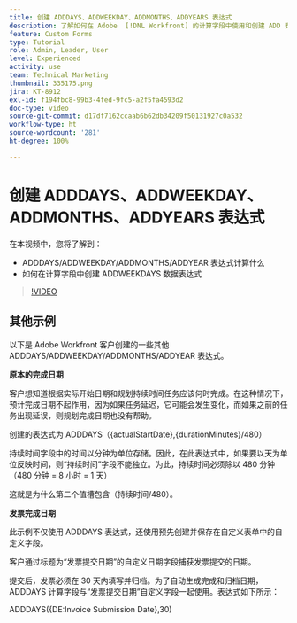 ```yaml
---
title: 创建 ADDDAYS、ADDWEEKDAY、ADDMONTHS、ADDYEARS 表达式
description: 了解如何在 Adobe  [!DNL Workfront] 的计算字段中使用和创建 ADD 表达式。
feature: Custom Forms
type: Tutorial
role: Admin, Leader, User
level: Experienced
activity: use
team: Technical Marketing
thumbnail: 335175.png
jira: KT-8912
exl-id: f194fbc8-99b3-4fed-9fc5-a2f5fa4593d2
doc-type: video
source-git-commit: d17df7162ccaab6b62db34209f50131927c0a532
workflow-type: ht
source-wordcount: '281'
ht-degree: 100%

---
```


# 创建 ADDDAYS、ADDWEEKDAY、ADDMONTHS、ADDYEARS 表达式

在本视频中，您将了解到：

* ADDDAYS/ADDWEEKDAY/ADDMONTHS/ADDYEAR 表达式计算什么
* 如何在计算字段中创建 ADDWEEKDAYS 数据表达式

>[!VIDEO](https://video.tv.adobe.com/v/3416187/?quality=12&learn=on&enablevpops&captions=chi_hans)

## 其他示例

以下是 Adobe Workfront 客户创建的一些其他 ADDDAYS/ADDWEEKDAY/ADDMONTHS/ADDYEAR 表达式。

**原本的完成日期**

客户想知道根据实际开始日期和规划持续时间任务应该何时完成。在这种情况下，预计完成日期不起作用，因为如果任务延迟，它可能会发生变化，而如果之前的任务出现延误，则规划完成日期也没有帮助。

创建的表达式为 ADDDAYS（{actualStartDate},{durationMinutes}/480）

持续时间字段中的时间以分钟为单位存储。因此，在此表达式中，如果要以天为单位反映时间，则“持续时间”字段不能独立。为此，持续时间必须除以 480 分钟（480 分钟 = 8 小时 = 1 天）

这就是为什么第二个值槽包含（持续时间/480）。


**发票完成日期**

此示例不仅使用 ADDDAYS 表达式，还使用预先创建并保存在自定义表单中的自定义字段。

客户通过标题为“发票提交日期”的自定义日期字段捕获发票提交的日期。

提交后，发票必须在 30 天内填写并归档。为了自动生成完成和归档日期，ADDDAYS 计算字段与“发票提交日期”自定义字段一起使用。表达式如下所示：

ADDDAYS({DE:Invoice Submission Date},30)
